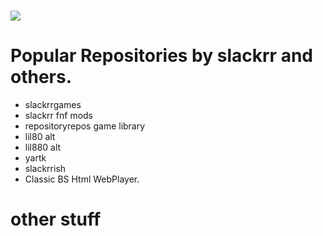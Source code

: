 # ![](https://github.com/slackrrish/Slackrrish/blob/main/Images/Headers/H1.png)
# Popular Repositories by slackrr and others.
- slackrrgames
- slackrr fnf mods
- repositoryrepos game library
- lil80 alt
- lil880 alt
- yartk
- slackrrish
- Classic BS Html WebPlayer.

# other stuff
